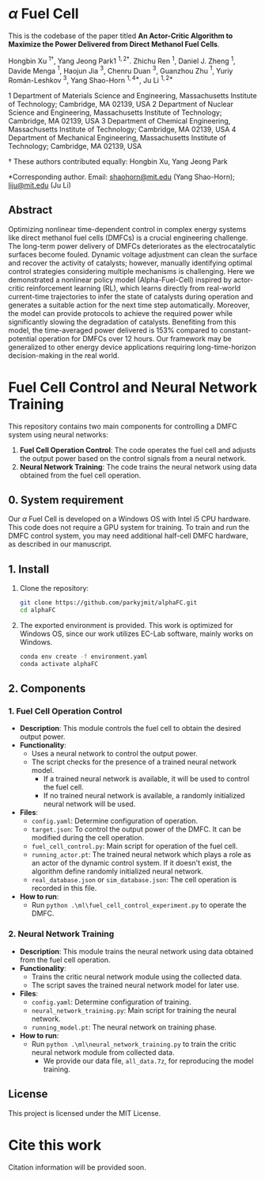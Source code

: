 # $\alpha$ Fuel Cell
This is the codebase of the paper titled **An Actor-Critic Algorithm to Maximize the Power Delivered from Direct Methanol Fuel Cells**.

Hongbin Xu $^{1\dagger}$, Yang Jeong Park1 $^{1,2\dagger}$. Zhichu Ren $^{1}$, Daniel J. Zheng $^{1}$, Davide Menga $^{1}$, Haojun Jia $^{3}$, Chenru Duan $^{3}$, Guanzhou Zhu $^{1}$, Yuriy Román-Leshkov $^{3}$, Yang Shao-Horn $^{1,4*}$, Ju Li $^{1,2*}$   

1 Department of Materials Science and Engineering, Massachusetts Institute of Technology; Cambridge, MA 02139, USA
2 Department of Nuclear Science and Engineering, Massachusetts Institute of Technology; Cambridge, MA 02139, USA 
3 Department of Chemical Engineering, Massachusetts Institute of Technology; Cambridge, MA 02139, USA 
4 Department of Mechanical Engineering, Massachusetts Institute of Technology; Cambridge, MA 02139, USA 

† These authors contributed equally: Hongbin Xu, Yang Jeong Park

*Corresponding author. Email: shaohorn@mit.edu (Yang Shao-Horn); liju@mit.edu (Ju Li)

## Abstract
Optimizing nonlinear time-dependent control in complex energy systems like direct methanol fuel cells (DMFCs) is a crucial engineering challenge. The long-term power delivery of DMFCs deteriorates as the electrocatalytic surfaces become fouled. Dynamic voltage adjustment can clean the surface and recover the activity of catalysts; however, manually identifying optimal control strategies considering multiple mechanisms is challenging. Here we demonstrated a nonlinear policy model (Alpha-Fuel-Cell) inspired by actor-critic reinforcement learning (RL), which learns directly from real-world current-time trajectories to infer the state of catalysts during operation and generates a suitable action for the next time step automatically. Moreover, the model can provide protocols to achieve the required power while significantly slowing the degradation of catalysts. Benefiting from this model, the time-averaged power delivered is 153% compared to constant-potential operation for DMFCs over 12 hours. Our framework may be generalized to other energy device applications requiring long-time-horizon decision-making in the real world.

# Fuel Cell Control and Neural Network Training

This repository contains two main components for controlling a DMFC system using neural networks:

1. **Fuel Cell Operation Control**: The code operates the fuel cell and adjusts the output power based on the control signals from a neural network.
2. **Neural Network Training**: The code trains the neural network using data obtained from the fuel cell operation.
## 0. System requirement
Our $\alpha$ Fuel Cell is developed on a Windows OS with Intel i5 CPU hardware. This code does not require a GPU system for training. To train and run the DMFC control system, you may need additional half-cell DMFC hardware, as described in our manuscript.

## 1. Install
1. Clone the repository:
    ```bash
    git clone https://github.com/parkyjmit/alphaFC.git
    cd alphaFC
    ```
2. The exported environment is provided. This work is optimized for Windows OS, since our work utilizes EC-Lab software, mainly works on Windows.
    ```bash
    conda env create -f environment.yaml
    conda activate alphaFC
    ```
## 2. Components

### 1. Fuel Cell Operation Control
- **Description**: This module controls the fuel cell to obtain the desired output power.
- **Functionality**: 
  - Uses a neural network to control the output power.
  - The script checks for the presence of a trained neural network model.
    - If a trained neural network is available, it will be used to control the fuel cell.
    - If no trained neural network is available, a randomly initialized neural network will be used.
- **Files**: 
  - `config.yaml`: Determine configuration of operation. 
  - `target.json`: To control the output power of the DMFC. It can be modified during the cell operation.
  - `fuel_cell_control.py`: Main script for operation of the fuel cell.
  - `running_actor.pt`: The trained neural network which plays a role as an actor of the dynamic control system. If it doesn't exist, the algorithm define randomly initialized neural network.
  - `real_database.json` or `sim_database.json`: The cell operation is recorded in this file.
- **How to run**:
  - Run `python .\ml\fuel_cell_control_experiment.py` to operate the DMFC.

### 2. Neural Network Training
- **Description**: This module trains the neural network using data obtained from the fuel cell operation.
- **Functionality**:
  - Trains the critic neural network module using the collected data.
  - The script saves the trained neural network model for later use.
- **Files**:
  - `config.yaml`: Determine configuration of training.
  - `neural_network_training.py`: Main script for training the neural network. 
  - `running_model.pt`: The neural network on training phase. 
- **How to run**:
  - Run `python .\ml\neural_network_training.py` to train the critic neural network module from collected data.
    - We provide our data file, `all_data.7z`, for reproducing the model training.

## License

This project is licensed under the MIT License. 

# Cite this work
Citation information will be provided soon.
